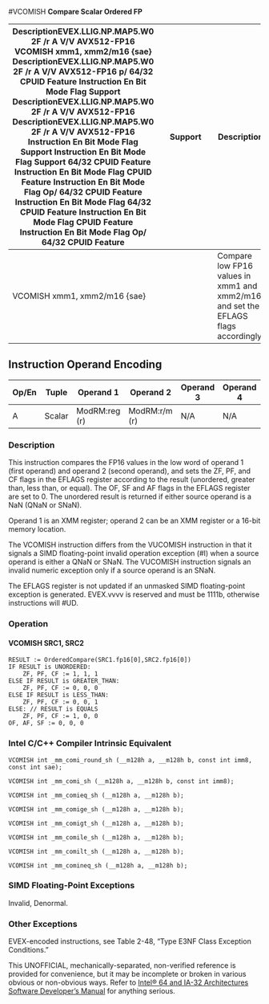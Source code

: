 #VCOMISH
**Compare Scalar Ordered FP**

| **Description**EVEX.LLIG.NP.MAP5.W0 2F /r A V/V AVX512-FP16 VCOMISH xmm1, xmm2/m16 {sae} **Description**EVEX.LLIG.NP.MAP5.W0 2F /r A V/V AVX512-FP16 **p/ 64/32 CPUID Feature Instruction En Bit Mode Flag Support Description**EVEX.LLIG.NP.MAP5.W0 2F /r A V/V AVX512-FP16 **Description**EVEX.LLIG.NP.MAP5.W0 2F /r A V/V AVX512-FP16 **Instruction En Bit Mode Flag Support Instruction En Bit Mode Flag Support 64/32 CPUID Feature Instruction En Bit Mode Flag CPUID Feature Instruction En Bit Mode Flag Op/ 64/32 CPUID Feature Instruction En Bit Mode Flag 64/32 CPUID Feature Instruction En Bit Mode Flag CPUID Feature Instruction En Bit Mode Flag Op/ 64/32 CPUID Feature** |     | **Support** |     | **Description**                                                                     |
| ------------------------------------------------------------------------------------------------------------------------------------------------------------------------------------------------------------------------------------------------------------------------------------------------------------------------------------------------------------------------------------------------------------------------------------------------------------------------------------------------------------------------------------------------------------------------------------------------------------------------------------------------------------------------------------------- | --- | ----------- | --- | ----------------------------------------------------------------------------------- |
| VCOMISH xmm1, xmm2/m16 {sae}                                                                                                                                                                                                                                                                                                                                                                                                                                                                                                                                                                                                                                                                |     |             |     | Compare low FP16 values in xmm1 and xmm2/m16, and set the EFLAGS flags accordingly. |

## Instruction Operand Encoding

| Op/En | Tuple  | Operand 1     | Operand 2     | Operand 3 | Operand 4 |
| ----- | ------ | ------------- | ------------- | --------- | --------- |
| A     | Scalar | ModRM:reg (r) | ModRM:r/m (r) | N/A       | N/A       |

### Description

This instruction compares the FP16 values in the low word of operand 1 (first operand) and operand 2 (second operand), and sets the ZF, PF, and CF flags in the EFLAGS register according to the result (unordered, greater than, less than, or equal). The OF, SF and AF flags in the EFLAGS register are set to 0. The unordered result is returned if either source operand is a NaN (QNaN or SNaN).

Operand 1 is an XMM register; operand 2 can be an XMM register or a 16-bit memory location.

The VCOMISH instruction differs from the VUCOMISH instruction in that it signals a SIMD floating-point invalid operation exception (#​I) when a source operand is either a QNaN or SNaN. The VUCOMISH instruction signals an invalid numeric exception only if a source operand is an SNaN.

The EFLAGS register is not updated if an unmasked SIMD floating-point exception is generated. EVEX.vvvv is reserved and must be 1111b, otherwise instructions will #​​​UD.

### Operation

#### VCOMISH SRC1, SRC2

```
RESULT := OrderedCompare(SRC1.fp16[0],SRC2.fp16[0])
IF RESULT is UNORDERED:
    ZF, PF, CF := 1, 1, 1
ELSE IF RESULT is GREATER_THAN:
    ZF, PF, CF := 0, 0, 0
ELSE IF RESULT is LESS_THAN:
    ZF, PF, CF := 0, 0, 1
ELSE: // RESULT is EQUALS
    ZF, PF, CF := 1, 0, 0
OF, AF, SF := 0, 0, 0

```

### Intel C/C++ Compiler Intrinsic Equivalent

```
VCOMISH int _mm_comi_round_sh (__m128h a, __m128h b, const int imm8, const int sae);

```

```
VCOMISH int _mm_comi_sh (__m128h a, __m128h b, const int imm8);

```

```
VCOMISH int _mm_comieq_sh (__m128h a, __m128h b);

```

```
VCOMISH int _mm_comige_sh (__m128h a, __m128h b);

```

```
VCOMISH int _mm_comigt_sh (__m128h a, __m128h b);

```

```
VCOMISH int _mm_comile_sh (__m128h a, __m128h b);

```

```
VCOMISH int _mm_comilt_sh (__m128h a, __m128h b);

```

```
VCOMISH int _mm_comineq_sh (__m128h a, __m128h b);

```

### SIMD Floating-Point Exceptions

Invalid, Denormal.

### Other Exceptions

EVEX-encoded instructions, see Table 2-48, “Type E3NF Class Exception Conditions.”

This UNOFFICIAL, mechanically-separated, non-verified reference is provided for convenience, but it may be
incomplete or broken in various obvious or non-obvious
ways. Refer to [Intel® 64 and IA-32 Architectures Software Developer’s Manual](https://software.intel.com/en-us/download/intel-64-and-ia-32-architectures-sdm-combined-volumes-1-2a-2b-2c-2d-3a-3b-3c-3d-and-4) for anything serious.
